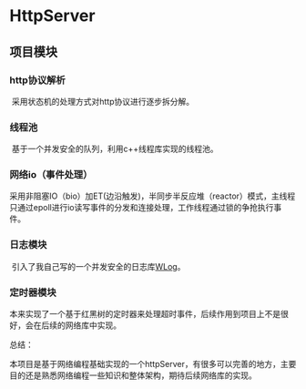 # HttpServer



## 项目模块

### http协议解析

​		采用状态机的处理方式对http协议进行逐步拆分解。

### 线程池

​		基于一个并发安全的队列，利用c++线程库实现的线程池。

### 网络io（事件处理）

​		采用非阻塞IO（bio）加ET(边沿触发)，半同步半反应堆（reactor）模式，主线程只通过epoll进行io读写事件的分发和连接处理，工作线程通过锁的争抢执行事件。

### 日志模块

​		引入了我自己写的一个并发安全的日志库[WLog](https://github.com/wrxhardworking/T-HttpServer.git)。

### 定时器模块

​		本来实现了一个基于红黑树的定时器来处理超时事件，后续作用到项目上不是很好，会在后续的网络库中实现。


总结：

本项目是基于网络编程基础实现的一个httpServer，有很多可以完善的地方，主要目的还是熟悉网络编程一些知识和整体架构，期待后续网络库的实现。
